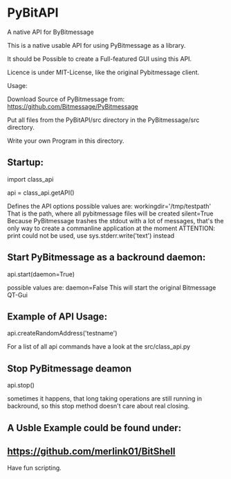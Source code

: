 PyBitAPI
========

A native API for ByBitmessage


This is a native usable API for using PyBitmessage as a library.

It should be Possible to create a Full-featured GUI using this API.

Licence is under MIT-License, like the original Pybitmessage client.


Usage:

Download Source of PyBitmessage from: 
https://github.com/Bitmessage/PyBitmessage

Put all files from the PyBitAPI/src directory in the PyBitmessage/src directory.

Write your own Program in this directory.

Startup:
------------------------

import class_api

api = class_api.getAPI()

Defines the API options
possible values are: 
workingdir='/tmp/testpath'
That is the path, where all pybitmessage files will be created
silent=True
Because PyBitmessage trashes the stdout with a lot of messages,
that's the only way to create a commanline application at the moment
ATTENTION: print could not be used, use sys.stderr.write('text') instead



Start PyBitmessage as a backround daemon:
------------------------
api.start(daemon=True)

possible values are:
daemon=False
This will start the original Bitmessage QT-Gui


Example of API Usage:
------------------------
api.createRandomAddress('testname')

For a list of all api commands have a look at the src/class_api.py



Stop PyBitmessage deamon
------------------------
api.stop()

sometimes it happens, that long taking operations are still running
in backround, so this stop method doesn't care about real closing.


A Usble Example could be found under:
------------------------
https://github.com/merlink01/BitShell
------------------------

Have fun scripting.

